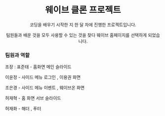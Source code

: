 # <div align="center"> 웨이브 클론 프로젝트</div>
<div align="center">코딩을 배우기 시작한 지 한 달 차에 진행한 프로젝트입니다.

팀원들과 배운 것을 모두 사용할 수 있는 것을 찾다 웨이브 홈페이지를 선택하게 되었습니다.</div>
### 팀원과 역할
조장 : 표준태 - 홈화면 메인 슬라이드

이윤정 - 사이드 메뉴 로그인 , 이용권 화면

조은경 - 사이드 메뉴 이벤트 , 웨이브온 화면

허재혁 - 홈 화면 서브 슬라이드 

허재화 - 해더 , 푸터

